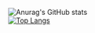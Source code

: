 

![Anurag's GitHub stats](https://github-readme-stats.vercel.app/api?username=GeonH0&show_icons=true&theme=dark)
</br>
[![Top Langs](https://github-readme-stats.vercel.app/api/top-langs/?username=GeonH0)](https://github.com/anuraghazra/github-readme-stats)
